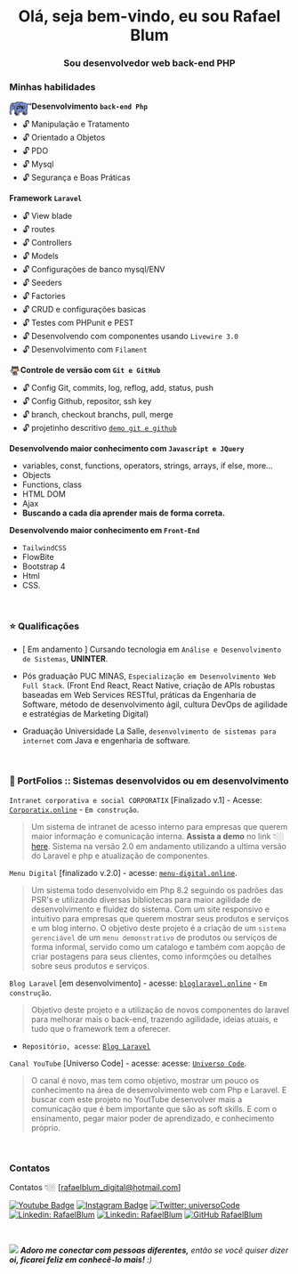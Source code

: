 <h1 align="center">Olá, seja bem-vindo, eu sou Rafael Blum </h1> 
<h3 align="center">Sou desenvolvedor web back-end PHP</h3>


### Minhas habilidades

  **Desenvolvimento `back-end Php`**  <img align='left' src="https://raw.githubusercontent.com/MaruanBO/MaruanBO/master/assets/php.gif" width="40">
  - 🔓 Manipulação e Tratamento
  - 🔓 Orientado a Objetos
  - 🔓 PDO
  - 🔓 Mysql
  - 🔓 Segurança e Boas Práticas


  **Framework `Laravel`**
  - 🔓 View blade
  - 🔓 routes
  - 🔓 Controllers
  - 🔓 Models
  - 🔓 Configurações de banco mysql/ENV
  - 🔓 Seeders
  - 🔓 Factories
  - 🔓 CRUD e configurações basicas
  - 🔓 Testes com PHPunit e PEST
  - 🔓 Desenvolvendo com componentes usando `Livewire 3.0`
  - 🔓 Desenvolvimento com `Filament`
  
  **Controle de versão com `Git e GitHub`** <img align='left' src="https://raw.githubusercontent.com/iCharlesZ/FigureBed/master/img/octocat.gif" width="20">
  - 🔓 Config Git, commits, log, reflog, add, status, push
  - 🔓 Config Github, repositor, ssh key
  - 🔓 branch, checkout branchs, pull, merge
  - 🔓 projetinho descritivo [`demo git e github`](https://github.com/RafaelBlum/demo-git-github)
  
**Desenvolvendo maior conhecimento com `Javascript e JQuery`**
  - variables, const, functions, operators, strings, arrays, if else, more...
  - Objects
  - Functions, class
  - HTML DOM
  - Ajax
  - **Buscando a cada dia aprender mais de forma correta.**

**Desenvolvendo maior conhecimento em `Front-End`**
  - `TailwindCSS`
  - FlowBite
  - Bootstrap 4
  - Html
  - CSS.

<br/>


### :star: Qualificações

- [ Em andamento ] Cursando tecnologia em `Análise e Desenvolvimento de Sistemas`, **UNINTER**.

- Pós graduação PUC MINAS, `Especialização em Desenvolvimento Web Full Stack`. (Front End React, React Native, criação de APIs robustas baseadas em Web Services RESTful, práticas da Engenharia de Software, método de desenvolvimento ágil, cultura DevOps de agilidade e estratégias de Marketing Digital)

- Graduação Universidade La Salle, `desenvolvimento de sistemas para internet` com Java e engenharia de software.

<br/>

### :rocket: PortFolios :: Sistemas desenvolvidos ou em desenvolvimento

`Intranet corporativa e social CORPORATIX` [Finalizado v.1] - Acesse: [`Corporatix.online`](https://www.corporatix.online/) - `Em construção`.
> Um sistema de intranet de acesso interno para empresas que querem maior informação e comunicação interna.
> **Assista a demo** no link 👇🏼 [here](https://www.youtube.com/watch?v=R8SYSqY7nAM&t=39s&ab_channel=universocode).
> Sistema na versão 2.0 em andamento utilizando a ultima versão do Laravel e php e atualização de componentes.


`Menu Digital` [finalizado v.2.0] - acesse: [`menu-digital.online`](https://www.menu-digital.online/). 
> Um sistema todo desenvolvido em Php 8.2 seguindo os padrões das PSR's e utilizando diversas bibliotecas para maior agilidade de desenvolvimento e fluidez do sistema.
> Com um site responsivo e intuitivo para empresas que querem mostrar seus produtos e serviços e um blog interno.
> O objetivo deste projeto é a criação de um `sistema gerenciável` de um `menu demonstrativo` de produtos ou serviços de forma informal, servido como um catalogo e também com aopção de criar postagens para seus clientes, como informções ou detalhes sobre seus produtos e serviços.

`Blog Laravel` [em desenvolvimento] - acesse: [`bloglaravel.online`](http://bloglaravel.online/) - `Em construção`. 
> Objetivo deste projeto e a utilização de novos componentes do laravel para melhorar mais o back-end, trazendo agilidade, ideias atuais, e tudo que o framework tem a oferecer.
- `Repositório, acesse`: [`Blog Laravel`](https://github.com/RafaelBlum/Blog-crud-cms) 


`Canal YouTube` [Universo Code] - acesse: acesse: [`Universo Code`](https://www.youtube.com/channel/UCMvtn8HZ12Ud-sdkY5KzTog). 
> O canal é novo, mas tem como objetivo, mostrar um pouco os conhecimento na área de desenvolvimento web com Php e Laravel.
> E buscar com este projeto no YoutTube desenvolver mais a comunicação que é bem importante que são as soft skills.
> E com o ensinamento, pegar maior poder de aprendizado, e conhecimento próprio.

<br/>

### Contatos

Contatos 👇🏼 [rafaelblum_digital@hotmail.com]

[![Youtube Badge](https://img.shields.io/badge/-Youtube-FF0000?style=flat-square&labelColor=FF0000&logo=youtube&logoColor=white&link=https://www.youtube.com/channel/UCMvtn8HZ12Ud-sdkY5KzTog)](https://www.youtube.com/channel/UCMvtn8HZ12Ud-sdkY5KzTog)
[![Instagram Badge](https://img.shields.io/badge/-rafablum_-violet?style=flat-square&logo=Instagram&logoColor=white&link=https://www.instagram.com/rafablum_/)](https://www.instagram.com/rafablum_/)
[![Twitter: universoCode](https://img.shields.io/twitter/follow/universoCode?style=social)](https://twitter.com/universoCode)
[![Linkedin: RafaelBlum](https://img.shields.io/badge/-RafaelBlum-blue?style=flat-square&logo=Linkedin&logoColor=white&link=https://www.linkedin.com/in/rafael-b-237133114/)](https://www.linkedin.com/in/rafael-b-237133114/)
[![Linkedin: RafaelBlum](https://img.shields.io/badge/-RafaelBlum-blue?style=flat-square&logo=Linkedin&logoColor=white&link=https://www.linkedin.com/in/rafael-b-237133114/)](https://www.linkedin.com/in/rafael-blum-378656285/)
[![GitHub RafaelBlum](https://img.shields.io/github/followers/RafaelBlum?label=follow&style=social)](https://github.com/RafaelBlum)

<br/>

<img src="https://media.giphy.com/media/LnQjpWaON8nhr21vNW/giphy.gif" width="60"> <em><b>Adoro me conectar com pessoas diferentes,</b> então se você quiser dizer <b>oi, ficarei feliz em conhecê-lo mais!</b> :)</em>


